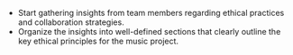 - Start gathering insights from team members regarding ethical practices and collaboration strategies.
- Organize the insights into well-defined sections that clearly outline the key ethical principles for the music project.